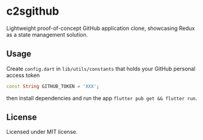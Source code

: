 # c2sgithub

Lightweight proof-of-concept GitHub application clone, showcasing Redux as a state management solution.

## Usage

Create `config.dart` in `lib/utils/constants` that holds your GitHub personal access token

```dart
const String GITHUB_TOKEN = 'XXX';
```

then install dependencies and run the app `flutter pub get && flutter run`.

## License

Licensed under MIT license.